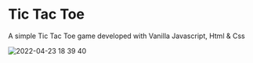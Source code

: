# Tic Tac Toe 

A simple Tic Tac Toe game developed with Vanilla Javascript, Html & Css

![2022-04-23 18 39 40](https://user-images.githubusercontent.com/86075066/164915286-4c8c92b0-de2c-4a64-a8ff-b3170dc11174.gif)
